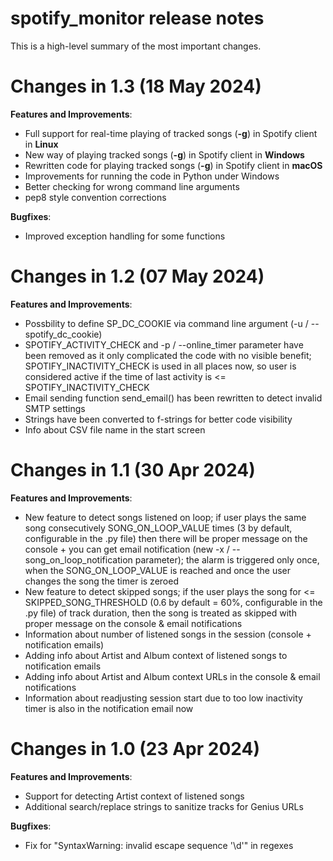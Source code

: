 # spotify_monitor release notes

This is a high-level summary of the most important changes. 

# Changes in 1.3 (18 May 2024)

**Features and Improvements**:

- Full support for real-time playing of tracked songs (**-g**) in Spotify client in **Linux**
- New way of playing tracked songs (**-g**) in Spotify client in **Windows**
- Rewritten code for playing tracked songs (**-g**) in Spotify client in **macOS**
- Improvements for running the code in Python under Windows
- Better checking for wrong command line arguments
- pep8 style convention corrections

**Bugfixes**:

- Improved exception handling for some functions

# Changes in 1.2 (07 May 2024)

**Features and Improvements**:

- Possbility to define SP_DC_COOKIE via command line argument (-u / --spotify_dc_cookie)
- SPOTIFY_ACTIVITY_CHECK and -p / --online_timer parameter have been removed as it only complicated the code with no visible benefit; SPOTIFY_INACTIVITY_CHECK is used in all places now, so user is considered active if the time of last activity is <= SPOTIFY_INACTIVITY_CHECK
- Email sending function send_email() has been rewritten to detect invalid SMTP settings
- Strings have been converted to f-strings for better code visibility
- Info about CSV file name in the start screen

# Changes in 1.1 (30 Apr 2024)

**Features and Improvements**:

- New feature to detect songs listened on loop; if user plays the same song consecutively SONG_ON_LOOP_VALUE times (3 by default, configurable in the .py file) then there will be proper message on the console + you can get email notification (new -x / --song_on_loop_notification parameter); the alarm is triggered only once, when the SONG_ON_LOOP_VALUE is reached and once the user changes the song the timer is zeroed
- New feature to detect skipped songs; if the user plays the song for <= SKIPPED_SONG_THRESHOLD (0.6 by default = 60%, configurable in the .py file) of track duration, then the song is treated as skipped with proper message on the console & email notifications
- Information about number of listened songs in the session (console + notification emails)
- Adding info about Artist and Album context of listened songs to notification emails
- Adding info about Artist and Album context URLs in the console & email notifications
- Information about readjusting session start due to too low inactivity timer is also in the notification email now

# Changes in 1.0 (23 Apr 2024)

**Features and Improvements**:

- Support for detecting Artist context of listened songs
- Additional search/replace strings to sanitize tracks for Genius URLs

**Bugfixes**:

- Fix for "SyntaxWarning: invalid escape sequence '\d'" in regexes
